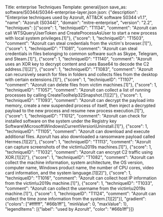 Title: enterprise Techniques
Template: general/json
save_as: software/S0344/S0344-enterprise-layer.json
json: {"description": "Enterprise techniques used by Azorult, ATT&CK software S0344 v1.1", "name": "Azorult (S0344)", "domain": "mitre-enterprise", "version": "2.2", "techniques": [{"score": 1, "techniqueID": "T1134", "comment": "Azorult can call WTSQueryUserToken and CreateProcessAsUser to start a new process with local system privileges.[1]"}, {"score": 1, "techniqueID": "T1503", "comment": "Azorult can steal credentials from the victim's browser.[1]"}, {"score": 1, "techniqueID": "T1081", "comment": "Azorult can steal credentials in files belonging to common software such as Skype, Telegram, and Steam.[1]"}, {"score": 1, "techniqueID": "T1140", "comment": "Azorult uses an XOR key to decrypt content and uses Base64 to decode the C2 address.[1][2]"}, {"score": 1, "techniqueID": "T1083", "comment": "Azorult can recursively search for files in folders and collects files from the desktop with certain extensions.[1]"}, {"score": 1, "techniqueID": "T1107", "comment": "Azorult can delete files from victim machines.[1]"}, {"score": 1, "techniqueID": "T1057", "comment": "Azorult can collect a list of running processes by calling CreateToolhelp32Snapshot.[1][2]"}, {"score": 1, "techniqueID": "T1093", "comment": "Azorult can decrypt the payload into memory, create a new suspended process of itself, then inject a decrypted payload to the new process and resume new process execution.[1]"}, {"score": 1, "techniqueID": "T1012", "comment": "Azorult can check for installed software on the system under the Registry key Software\\Microsoft\\Windows\\CurrentVersion\\Uninstall.[1]"}, {"score": 1, "techniqueID": "T1105", "comment": "Azorult can download and execute additional files. Azorult has also downloaded a ransomware payload called Hermes.[1][2]"}, {"score": 1, "techniqueID": "T1113", "comment": "Azorult can capture screenshots of the victim\u2019s machines.[1]"}, {"score": 1, "techniqueID": "T1032", "comment": "Azorult can encrypt C2 traffic using XOR.[1][2]"}, {"score": 1, "techniqueID": "T1082", "comment": "Azorult can collect the machine information, system architecture, the OS version, computer name, Windows product name, the number of CPU cores, video card information, and the system language.[1][2]"}, {"score": 1, "techniqueID": "T1016", "comment": "Azorult can collect host IP information from the victim\u2019s machine.[1]"}, {"score": 1, "techniqueID": "T1033", "comment": "Azorult can collect the username from the victim\u2019s machine.[1]"}, {"score": 1, "techniqueID": "T1124", "comment": "Azorult can collect the time zone information from the system.[1][2]"}], "gradient": {"colors": ["#ffffff", "#66b1ff"], "minValue": 0, "maxValue": 1}, "legendItems": [{"label": "used by Azorult", "color": "#66b1ff"}]}